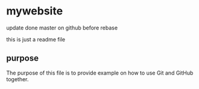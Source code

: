 # mywebsite

update done master on github before rebase

this is just a readme file
##  purpose
The purpose of this file is to provide example on how to use Git and GitHub together.